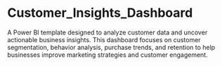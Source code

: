 # Customer_Insights_Dashboard
A Power BI template designed to analyze customer data and uncover actionable business insights. This dashboard focuses on customer segmentation, behavior analysis, purchase trends, and retention to help businesses improve marketing strategies and customer engagement.
